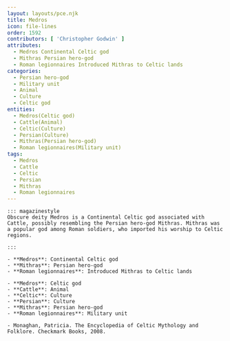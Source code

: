 ```yaml
---
layout: layouts/pce.njk
title: Medros
icon: file-lines
order: 1592
contributors: [ 'Christopher Godwin' ]
attributes:
  - Medros Continental Celtic god
  - Mithras Persian hero-god
  - Roman legionnaires Introduced Mithras to Celtic lands
categories:
  - Persian hero-god
  - Military unit
  - Animal
  - Culture
  - Celtic god
entities:
  - Medros(Celtic god)
  - Cattle(Animal)
  - Celtic(Culture)
  - Persian(Culture)
  - Mithras(Persian hero-god)
  - Roman legionnaires(Military unit)
tags:
  - Medros
  - Cattle
  - Celtic
  - Persian
  - Mithras
  - Roman legionnaires
---
```

``` tab [group1:Info]
::: magazinestyle
Obscure deity Medros is a Continental Celtic god associated with Cattle, possibly resembling the Persian hero-god Mithras. Mithras was a popular god among Roman soldiers, who imported his worship to Celtic regions.

:::
```
``` tab [group1:Attributes]
- **Medros**: Continental Celtic god
- **Mithras**: Persian hero-god
- **Roman legionnaires**: Introduced Mithras to Celtic lands
```
``` tab [group1:Entities]
- **Medros**: Celtic god
- **Cattle**: Animal
- **Celtic**: Culture
- **Persian**: Culture
- **Mithras**: Persian hero-god
- **Roman legionnaires**: Military unit
```
``` tab [group1:Sources]
- Monaghan, Patricia. The Encyclopedia of Celtic Mythology and Folklore. Checkmark Books, 2008.
```
